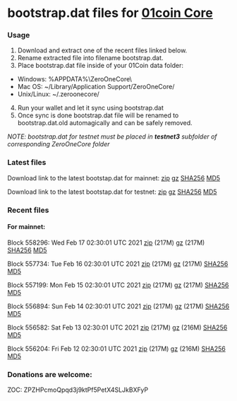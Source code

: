# bootstrap.dat files for [01coin Core](https://01coin.io)

### Usage

1. Download and extract one of the recent files linked below.
2. Rename extracted file into filename bootstrap.dat.
3. Place bootstrap.dat file inside of your 01Coin data folder:
 - Windows: %APPDATA%\ZeroOneCore\
 - Mac OS: ~/Library/Application Support/ZeroOneCore/
 - Unix/Linux: ~/.zeroonecore/
4. Run your wallet and let it sync using bootstrap.dat
5. Once sync is done bootstrap.dat file will be renamed to bootstrap.dat.old automagically and can be safely removed.

_NOTE: bootstrap.dat for testnet must be placed in **testnet3** subfolder of corresponding ZeroOneCore folder_

### Latest files
Download link to the latest bootstap.dat for mainnet: [zip](https://files.01coin.io/mainnet/bootstrap.dat.zip) [gz](https://files.01coin.io/mainnet/bootstrap.dat.tar.gz) [SHA256](https://files.01coin.io/mainnet/sha256.txt) [MD5](https://files.01coin.io/mainnet/md5.txt)

Download link to the latest bootstap.dat for testnet: [zip](https://files.01coin.io/testnet/bootstrap.dat.zip) [gz](https://files.01coin.io/testnet/bootstrap.dat.tar.gz) [SHA256](https://files.01coin.io/testnet/sha256.txt) [MD5](https://files.01coin.io/testnet/md5.txt)

### Recent files

#### For mainnet:

Block 558296: Wed Feb 17 02:30:01 UTC 2021 [zip](https://files.01coin.io/mainnet/2021-02-17/bootstrap.dat.zip) (217M) [gz](https://files.01coin.io/mainnet/2021-02-17/bootstrap.dat.tar.gz) (217M) [SHA256](https://files.01coin.io/mainnet/2021-02-17/sha256.txt) [MD5](https://files.01coin.io/mainnet/2021-02-17/md5.txt)

Block 557734: Tue Feb 16 02:30:01 UTC 2021 [zip](https://files.01coin.io/mainnet/2021-02-16/bootstrap.dat.zip) (217M) [gz](https://files.01coin.io/mainnet/2021-02-16/bootstrap.dat.tar.gz) (217M) [SHA256](https://files.01coin.io/mainnet/2021-02-16/sha256.txt) [MD5](https://files.01coin.io/mainnet/2021-02-16/md5.txt)

Block 557199: Mon Feb 15 02:30:01 UTC 2021 [zip](https://files.01coin.io/mainnet/2021-02-15/bootstrap.dat.zip) (217M) [gz](https://files.01coin.io/mainnet/2021-02-15/bootstrap.dat.tar.gz) (217M) [SHA256](https://files.01coin.io/mainnet/2021-02-15/sha256.txt) [MD5](https://files.01coin.io/mainnet/2021-02-15/md5.txt)

Block 556894: Sun Feb 14 02:30:01 UTC 2021 [zip](https://files.01coin.io/mainnet/2021-02-14/bootstrap.dat.zip) (217M) [gz](https://files.01coin.io/mainnet/2021-02-14/bootstrap.dat.tar.gz) (217M) [SHA256](https://files.01coin.io/mainnet/2021-02-14/sha256.txt) [MD5](https://files.01coin.io/mainnet/2021-02-14/md5.txt)

Block 556582: Sat Feb 13 02:30:01 UTC 2021 [zip](https://files.01coin.io/mainnet/2021-02-13/bootstrap.dat.zip) (217M) [gz](https://files.01coin.io/mainnet/2021-02-13/bootstrap.dat.tar.gz) (216M) [SHA256](https://files.01coin.io/mainnet/2021-02-13/sha256.txt) [MD5](https://files.01coin.io/mainnet/2021-02-13/md5.txt)

Block 556204: Fri Feb 12 02:30:01 UTC 2021 [zip](https://files.01coin.io/mainnet/2021-02-12/bootstrap.dat.zip) (217M) [gz](https://files.01coin.io/mainnet/2021-02-12/bootstrap.dat.tar.gz) (216M) [SHA256](https://files.01coin.io/mainnet/2021-02-12/sha256.txt) [MD5](https://files.01coin.io/mainnet/2021-02-12/md5.txt)


### Donations are welcome:

ZOC: ZPZHPcmoQpqd3j9ktPf5PetX4SLJkBXFyP
